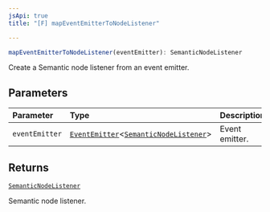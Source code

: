 ```yaml
---
jsApi: true
title: "[F] mapEventEmitterToNodeListener"

---
```

```ts
mapEventEmitterToNodeListener(eventEmitter): SemanticNodeListener
```

Create a Semantic node listener from an event emitter.

## Parameters

| Parameter | Type | Description |
| :------ | :------ | :------ |
| `eventEmitter` | [`EventEmitter`](../classes/EventEmitter.md)<[`SemanticNodeListener`](../type-aliases/SemanticNodeListener.md)\> | Event emitter. |

## Returns

[`SemanticNodeListener`](../type-aliases/SemanticNodeListener.md)

Semantic node listener.
